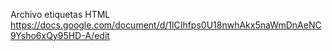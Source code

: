 Archivo etiquetas HTML
https://docs.google.com/document/d/1lCIhfps0U18nwhAkx5naWmDnAeNC9Ysho6xQy95HD-A/edit
